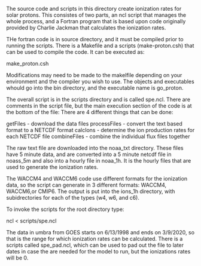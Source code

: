 The source code and scripts in this directory create ionization rates for solar
protons. This consistes of two parts, an ncl script that manages the whole process,
and a Fortran program that is based upon code originally provided by Charlie
Jackman that calculates the ionization rates.

THe fortran code is in source directory, and it must be compiled prior to running
the scripts. There is a Makefile and a scripts (make-proton.csh) that can be used
to compile the code. It can be executed as:

make_proton.csh

Modifications may need to be made to the makelfile depending on your environment
and the compiler you wish to use. The objects and executables whould go into the
bin directory, and the executable name is go_proton.

The overall script is in the scripts directory and is called spe.ncl. There are
comments in the script file, but the main execution section of the code is at the
bottom of the file: There are 4 different things that can be done:

getFiles     - download the data files
processFiles - convert the text based format to a NETCDF format
calcIons     - determine the ion production rates for each NETCDF file
combineFiles - combine the individual flux files together

The raw text file are downloaded into the noaa_txt directory. These files have
5 minute data, and are converted into a 5 minute netcdf file in noass_5m and
also into a hourly file in noaa_1h. It is the hourly files that are used
to generate the ionization rates.

The WACCM4 and WACCM6 code use different formats for the ionization data, so
the script can generate in 3 different formats: WACCM4, WACCM6,or CMIP6. The
output is put into the ions_1h directory, with subidrectories for each of
the types (w4, w6, and c6).

To invoke the scripts for the root directory type:

ncl < scripts/spe.ncl

The data in umbra from GOES starts on 6/13/1998 and ends on 3/9/2020, so
that is the range for which ionization rates can be calculated. There is a
scripts called spe_pad.ncl, which can be used to pad out the file to later
dates in case the are needed for the model to run, but the ionizations rates
will be 0.
